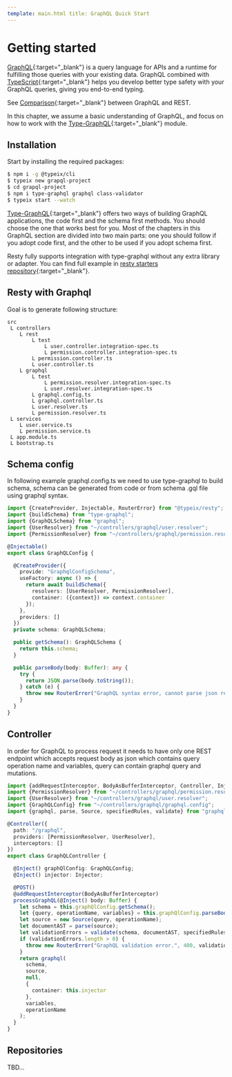 ```yaml
---
template: main.html title: GraphQL Quick Start
---
```


# Getting started

[GraphQL](https://graphql.org/){:target="_blank"}  is a query language for APIs and a runtime for fulfilling those
queries with your existing data. GraphQL combined with [TypeScript](https://www.typescriptlang.org/){:target="_blank"}
helps you develop better type safety with your GraphQL queries, giving you end-to-end typing.

See [Comparison](https://dev-blog.apollodata.com/graphql-vs-rest-5d425123e34b){:target="_blank"} between GraphQL and
REST.

In this chapter, we assume a basic understanding of GraphQL, and focus on how to work with
the [Type-GraphQL](https://typegraphql.com/){:target="_blank"} module.

## Installation

Start by installing the required packages:

```bash
$ npm i -g @typeix/cli
$ typeix new grapql-project
$ cd grapql-project
$ npm i type-graphql graphql class-validator
$ typeix start --watch
```

[Type-GraphQL](https://typegraphql.com/){:target="_blank"} offers two ways of building GraphQL applications, the code
first and the schema first methods. You should choose the one that works best for you. Most of the chapters in this
GraphQL section are divided into two main parts:
one you should follow if you adopt code first, and the other to be used if you adopt schema first.

Resty fully supports integration with type-graphql without any extra library or adapter.
You can find full example
in [resty starters repository](https://github.com/typeix/resty-starters/tree/master/ts-graphql){:target="_blank"}.

## Resty with Graphql
Goal is to generate following structure:
```text
src
 L controllers
    L rest
        L test
            L user.controller.integration-spec.ts
            L permission.controller.integration-spec.ts
        L permission.controller.ts
        L user.controller.ts
    L graphql
        L test
            L permission.resolver.integration-spec.ts
            L user.resolver.integration-spec.ts
        L graphql.config.ts
        L graphql.controller.ts
        L user.resolver.ts
        L permission.resolver.ts
 L services
    L user.service.ts
    L permission.service.ts
 L app.module.ts
 L bootstrap.ts
```


## Schema config
In following example graphql.config.ts we need to use type-graphql to build schema, schema can be generated from code or from
schema .gql file using graphql syntax.
````ts
import {CreateProvider, Injectable, RouterError} from "@typeix/resty";
import {buildSchema} from "type-graphql";
import {GraphQLSchema} from "graphql";
import {UserResolver} from "~/controllers/graphql/user.resolver";
import {PermissionResolver} from "~/controllers/graphql/permission.resolver";

@Injectable()
export class GraphQLConfig {

  @CreateProvider({
    provide: "GraphqlConfigSchema",
    useFactory: async () => {
      return await buildSchema({
        resolvers: [UserResolver, PermissionResolver],
        container: ({context}) => context.container
      });
    },
    providers: []
  })
  private schema: GraphQLSchema;

  public getSchema(): GraphQLSchema {
    return this.schema;
  }

  public parseBody(body: Buffer): any {
    try {
      return JSON.parse(body.toString());
    } catch (e) {
      throw new RouterError("GraphQL syntax error, cannot parse json request", 400);
    }
  }
}

````
## Controller
In order for GraphQL to process request it needs to have only one REST endpoint which accepts request body as json which contains
 query operation name and variables, query can contain graphql query and mutations.
````ts
import {addRequestInterceptor, BodyAsBufferInterceptor, Controller, Inject, Injector, POST, RouterError} from "@typeix/resty";
import {PermissionResolver} from "~/controllers/graphql/permission.resolver";
import {UserResolver} from "~/controllers/graphql/user.resolver";
import {GraphQLConfig} from "~/controllers/graphql/graphql.config";
import {graphql, parse, Source, specifiedRules, validate} from "graphql";

@Controller({
  path: "/graphql",
  providers: [PermissionResolver, UserResolver],
  interceptors: []
})
export class GraphQLController {

  @Inject() graphQlConfig: GraphQLConfig;
  @Inject() injector: Injector;

  @POST()
  @addRequestInterceptor(BodyAsBufferInterceptor)
  processGraphQL(@Inject() body: Buffer) {
    let schema = this.graphQlConfig.getSchema();
    let {query, operationName, variables} = this.graphQlConfig.parseBody(body);
    let source = new Source(query, operationName);
    let documentAST = parse(source);
    let validationErrors = validate(schema, documentAST, specifiedRules);
    if (validationErrors.length > 0) {
      throw new RouterError("GraphQL validation error.", 400, validationErrors);
    }
    return graphql(
      schema,
      source,
      null,
      {
        container: this.injector
      },
      variables,
      operationName
    );
  }
}
````
## Repositories

TBD...

